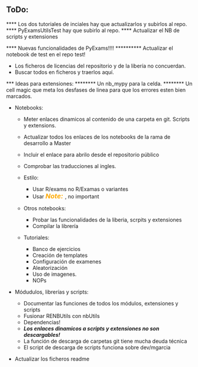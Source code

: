 ## ToDo:
**** Los dos tutoriales de inciales hay que actualizarlos y subirlos al repo.
**** PyExamsUtilsTest hay que subirlo al repo.
**** Actualizar el NB de scripts y extensiones

**** Nuevas funcionalidades de PyExams!!!!
********** Actualizar el notebook de test en el repo test!

* Los ficheros de licencias del repositorio y de la libería no concuerdan.
* Buscar todos en ficheros y traerlos aquí.

*** Ideas para extensiones:
******** Un nb_mypy para la celda.
******** Un cell magic que meta los desfases de linea para que los errores esten bien marcados.


* Notebooks:
  * Meter enlaces dinamicos al contenido de una carpeta en git. Scripts y extensions.
  * Actualizar todos los enlaces de los notebooks de la rama de desarrollo a Master
  * Incluir el enlace para abrilo desde el repositorio público
  * Comprobar las traducciones al ingles.
  * Estilo:
    * Usar R/exams no R/Examas o variantes
    * Usar <font color=#ffaa00 size=4>***Note:*** </font>,  no important
  * Otros notebooks:
    * Probar las funcionalidades de la liberia, scrpits y extensiones
    * Compilar la librería
  
  * Tutoriales:
    * Banco de ejercicios
    * Creación de templates
    * Configuración de examenes
    * Aleatorización
    * Uso de imagenes.
    * NOPs

* Módudulos, librerías y scripts:
  * Documentar las funciones de todos los módulos, extensiones y scripts
  * Fusionar RENBUtils con nbUtils
  * Dependencias!
  * ***Los enlaces dinamicos a scripts y extensiones no son descargables!***
  * La función de descarga de carpetas git tiene mucha deuda técnica
  * El script de descarga de scripts funciona sobre dev/mgarcia

* Actualizar los ficheros readme

